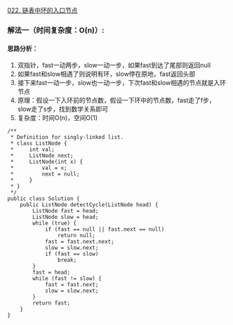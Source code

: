 [022. 链表中环的入口节点](https://leetcode.cn/problems/c32eOV/)
### 解法一（时间复杂度：O(n)）:
#### 思路分析：
1. 双指针，fast一动两步，slow一动一步，如果fast到达了尾部则返回null
2. 如果fast和slow相遇了则说明有环，slow停在原地，fast返回头部
3. 接下来fast一动一步，slow也一动一步，下次fast和slow相遇的节点就是入环节点
4. 原理：假设一下入环前的节点数，假设一下环中的节点数，fast走了f步，slow走了s步，找到数学关系即可
5. 复杂度：时间O(n)，空间O(1)
```
/**
 * Definition for singly-linked list.
 * class ListNode {
 *     int val;
 *     ListNode next;
 *     ListNode(int x) {
 *         val = x;
 *         next = null;
 *     }
 * }
 */
public class Solution {
    public ListNode detectCycle(ListNode head) {
        ListNode fast = head;
        ListNode slow = head;
        while (true) {
            if (fast == null || fast.next == null)
                return null;
            fast = fast.next.next;
            slow = slow.next;
            if (fast == slow)
                break;
        }
        fast = head;
        while (fast != slow) {
            fast = fast.next;
            slow = slow.next;
        }
        return fast;
    }
}
```
